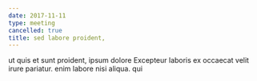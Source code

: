 ```yaml
---
date: 2017-11-11
type: meeting
cancelled: true
title: sed labore proident,
---
```

ut quis et sunt proident, ipsum dolore Excepteur laboris ex occaecat velit irure pariatur. enim labore nisi aliqua. qui